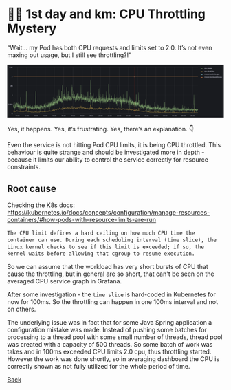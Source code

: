 # 🏃‍♂️ 1st day and km: CPU Throttling Mystery

“Wait… my Pod has both CPU requests and limits set to 2.0. It’s not even maxing out usage, but I still see throttling?!”

![CPU throttling](./day1.png)

Yes, it happens. Yes, it’s frustrating.
Yes, there’s an explanation. 👇

Even the service is not hitting Pod CPU limits, it is being CPU throttled. This behaviour is quite strange and should be investigated more in depth - because it limits our ability to control the service correctly for resource constraints.

## Root cause
Checking the K8s docs: https://kubernetes.io/docs/concepts/configuration/manage-resources-containers/#how-pods-with-resource-limits-are-run 

```
The CPU limit defines a hard ceiling on how much CPU time the container can use. During each scheduling interval (time slice), the Linux kernel checks to see if this limit is exceeded; if so, the kernel waits before allowing that cgroup to resume execution.
```

So we can assume that the workload has very short bursts of CPU that cause the throttling, but in general are so short, that can't be seen on the averaged CPU service graph in Grafana.

After some investigation - the `time slice` is hard-coded in Kubernetes for now for 100ms. So the throttling can happen in one 100ms interval and not on others.

The underlying issue was in fact that for some Java Spring application a configuration mistake was made. Instead of pushing some batches for processing to a thread pool with some small number of threads, thread pool was created with a capacity of 500 threads. So some batch of work was takes and in 100ms exceeded CPU limits 2.0 cpu, thus throttling started. However the work was done shortly, so in averaging dashboard the CPU is correctly shown as not fully utilized for the whole period of time.

[Back](../)
